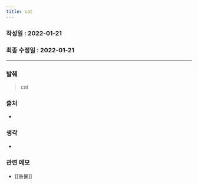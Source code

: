 ```yaml
---
title: cat
---
```


### 작성일 : 2022-01-21 
### 최종 수정일 : 2022-01-21
----
### 발췌
> cat

### 출처
- 

### 생각
- 

### 관련 메모 
- [[동물]]

